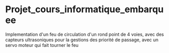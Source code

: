 # Projet_cours_informatique_embarquee
Implementation d'un feu de circulation d'un rond point de 4 voies, avec des capteurs ultrasoniques pour la gestions des priorité de passage, avec un servo moteur qui fait tourner le feu
